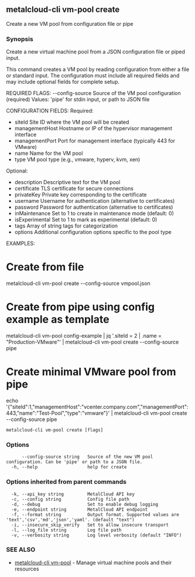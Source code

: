 ## metalcloud-cli vm-pool create

Create a new VM pool from configuration file or pipe

### Synopsis

Create a new virtual machine pool from a JSON configuration file or piped input.

This command creates a VM pool by reading configuration from either a file or standard input.
The configuration must include all required fields and may include optional fields for 
complete setup.

REQUIRED FLAGS:
  --config-source  Source of the VM pool configuration (required)
                   Values: 'pipe' for stdin input, or path to JSON file

CONFIGURATION FIELDS:
  Required:
  - siteId         Site ID where the VM pool will be created
  - managementHost Hostname or IP of the hypervisor management interface
  - managementPort Port for management interface (typically 443 for VMware)
  - name           Name for the VM pool
  - type           VM pool type (e.g., vmware, hyperv, kvm, xen)

  Optional:
  - description    Descriptive text for the VM pool
  - certificate    TLS certificate for secure connections
  - privateKey     Private key corresponding to the certificate
  - username       Username for authentication (alternative to certificates)
  - password       Password for authentication (alternative to certificates)
  - inMaintenance  Set to 1 to create in maintenance mode (default: 0)
  - isExperimental Set to 1 to mark as experimental (default: 0)
  - tags           Array of string tags for categorization
  - options        Additional configuration options specific to the pool type

EXAMPLES:
  # Create from file
  metalcloud-cli vm-pool create --config-source vmpool.json

  # Create from pipe using config example as template
  metalcloud-cli vm-pool config-example | jq '.siteId = 2 | .name = "Production-VMware"' | metalcloud-cli vm-pool create --config-source pipe

  # Create minimal VMware pool from pipe
  echo '{"siteId":1,"managementHost":"vcenter.company.com","managementPort":443,"name":"Test-Pool","type":"vmware"}' | metalcloud-cli vm-pool create --config-source pipe

```
metalcloud-cli vm-pool create [flags]
```

### Options

```
      --config-source string   Source of the new VM pool configuration. Can be 'pipe' or path to a JSON file.
  -h, --help                   help for create
```

### Options inherited from parent commands

```
  -k, --api_key string         MetalCloud API key
  -c, --config string          Config file path
  -d, --debug                  Set to enable debug logging
  -e, --endpoint string        MetalCloud API endpoint
  -f, --format string          Output format. Supported values are 'text','csv','md','json','yaml'. (default "text")
  -i, --insecure_skip_verify   Set to allow insecure transport
  -l, --log_file string        Log file path
  -v, --verbosity string       Log level verbosity (default "INFO")
```

### SEE ALSO

* [metalcloud-cli vm-pool](metalcloud-cli_vm-pool.md)	 - Manage virtual machine pools and their resources

